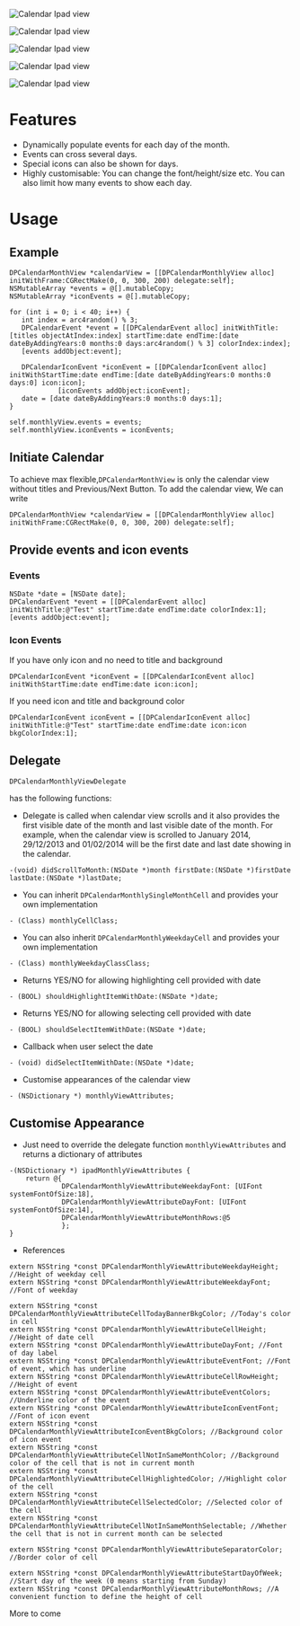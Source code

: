 ![Calendar Ipad view](https://raw.github.com/ethan-fang/DPCalendar/master/github-assets/dpcalendar_ipad.gif)

![Calendar Ipad view](https://raw.github.com/ethan-fang/DPCalendar/master/github-assets/Calendar_ipad_screenshot.png)

![Calendar Ipad view](https://raw.github.com/ethan-fang/DPCalendar/master/github-assets/Calendar_ipad_underline_screenshot.png)

![Calendar Ipad view](https://raw.github.com/ethan-fang/DPCalendar/master/github-assets/Calendar_iphone_screenshot.png)

![Calendar Ipad view](https://raw.github.com/ethan-fang/DPCalendar/master/github-assets/Calendar_iphone_underline_screenshot.png)

# Features
* Dynamically populate events for each day of the month.
* Events can cross several days.
* Special icons can also be shown for days.
* Highly customisable: You can change the font/height/size etc. You can also limit how many events to show each day.

# Usage
## Example
```
DPCalendarMonthView *calendarView = [[DPCalendarMonthlyView alloc] initWithFrame:CGRectMake(0, 0, 300, 200) delegate:self];
NSMutableArray *events = @[].mutableCopy;
NSMutableArray *iconEvents = @[].mutableCopy;
    
for (int i = 0; i < 40; i++) {
   int index = arc4random() % 3;
   DPCalendarEvent *event = [[DPCalendarEvent alloc] initWithTitle:[titles objectAtIndex:index] startTime:date endTime:[date dateByAddingYears:0 months:0 days:arc4random() % 3] colorIndex:index];
   [events addObject:event];
   
   DPCalendarIconEvent *iconEvent = [[DPCalendarIconEvent alloc] initWithStartTime:date endTime:[date dateByAddingYears:0 months:0 days:0] icon:icon];
            [iconEvents addObject:iconEvent];
   date = [date dateByAddingYears:0 months:0 days:1];
}

self.monthlyView.events = events;
self.monthlyView.iconEvents = iconEvents;
```
## Initiate Calendar
To achieve max flexible,```DPCalendarMonthView``` is only the calendar view without titles and Previous/Next Button. To add the calendar view, We can write
```
DPCalendarMonthView *calendarView = [[DPCalendarMonthlyView alloc] initWithFrame:CGRectMake(0, 0, 300, 200) delegate:self];
```

## Provide events and icon events
### Events
```
NSDate *date = [NSDate date];
DPCalendarEvent *event = [[DPCalendarEvent alloc] initWithTitle:@"Test" startTime:date endTime:date colorIndex:1];
[events addObject:event];
```

### Icon Events
If you have only icon and no need to title and background
```
DPCalendarIconEvent *iconEvent = [[DPCalendarIconEvent alloc] initWithStartTime:date endTime:date icon:icon];
```
If you need icon and title and background color
```
DPCalendarIconEvent iconEvent = [[DPCalendarIconEvent alloc] initWithTitle:@"Test" startTime:date endTime:date icon:icon bkgColorIndex:1];
```

## Delegate
```
DPCalendarMonthlyViewDelegate
```
has the following functions:

* Delegate is called when calendar view scrolls and it also provides the first visible date of the month and last visible date of the month. For example, when the calendar view is scrolled to January 2014, 29/12/2013 and 01/02/2014 will be the first date and last date showing in the calendar.
```
-(void) didScrollToMonth:(NSDate *)month firstDate:(NSDate *)firstDate lastDate:(NSDate *)lastDate;
```

* You can inherit ```DPCalendarMonthlySingleMonthCell``` and provides your own implementation
```
- (Class) monthlyCellClass;
```

* You can also inherit ```DPCalendarMonthlyWeekdayCell``` and provides your own implementation
```
- (Class) monthlyWeekdayClassClass;
```

* Returns YES/NO for allowing highlighting cell provided with date
```
- (BOOL) shouldHighlightItemWithDate:(NSDate *)date;
```
* Returns YES/NO for allowing selecting cell provided with date
```
- (BOOL) shouldSelectItemWithDate:(NSDate *)date;
```
* Callback when user select the date
```
- (void) didSelectItemWithDate:(NSDate *)date;
```
* Customise appearances of the calendar view
```
- (NSDictionary *) monthlyViewAttributes;
```

## Customise Appearance
* Just need to override the delegate function ```monthlyViewAttributes``` and returns a dictionary of attributes

```
-(NSDictionary *) ipadMonthlyViewAttributes {
    return @{
             DPCalendarMonthlyViewAttributeWeekdayFont: [UIFont systemFontOfSize:18],
             DPCalendarMonthlyViewAttributeDayFont: [UIFont systemFontOfSize:14],
             DPCalendarMonthlyViewAttributeMonthRows:@5
             };
}
```

* References

```
extern NSString *const DPCalendarMonthlyViewAttributeWeekdayHeight; //Height of weekday cell
extern NSString *const DPCalendarMonthlyViewAttributeWeekdayFont; //Font of weekday

extern NSString *const DPCalendarMonthlyViewAttributeCellTodayBannerBkgColor; //Today's color in cell
extern NSString *const DPCalendarMonthlyViewAttributeCellHeight; //Height of date cell
extern NSString *const DPCalendarMonthlyViewAttributeDayFont; //Font of day label
extern NSString *const DPCalendarMonthlyViewAttributeEventFont; //Font of event, which has underline
extern NSString *const DPCalendarMonthlyViewAttributeCellRowHeight; //Height of event
extern NSString *const DPCalendarMonthlyViewAttributeEventColors; //Underline color of the event
extern NSString *const DPCalendarMonthlyViewAttributeIconEventFont; //Font of icon event
extern NSString *const DPCalendarMonthlyViewAttributeIconEventBkgColors; //Background color of icon event
extern NSString *const DPCalendarMonthlyViewAttributeCellNotInSameMonthColor; //Background color of the cell that is not in current month
extern NSString *const DPCalendarMonthlyViewAttributeCellHighlightedColor; //Highlight color of the cell
extern NSString *const DPCalendarMonthlyViewAttributeCellSelectedColor; //Selected color of the cell
extern NSString *const DPCalendarMonthlyViewAttributeCellNotInSameMonthSelectable; //Whether the cell that is not in current month can be selected

extern NSString *const DPCalendarMonthlyViewAttributeSeparatorColor; //Border color of cell

extern NSString *const DPCalendarMonthlyViewAttributeStartDayOfWeek; //Start day of the week (0 means starting from Sunday)
extern NSString *const DPCalendarMonthlyViewAttributeMonthRows; //A convenient function to define the height of cell
```


More to come
